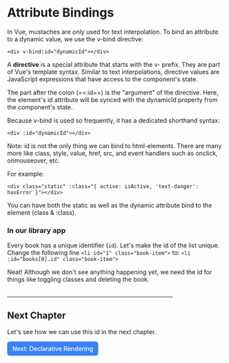 # Attribute Bindings

In Vue, mustaches are only used for text interpolation. To bind an attribute to a dynamic value, we use the v-bind directive:

```vue
<div v-bind:id="dynamicId"></div>
```

A **directive** is a special attribute that starts with the v- prefix. They are part of Vue's template syntax. Similar to text interpolations, directive values are JavaScript expressions that have access to the component's state.

The part after the colon (==:id==) is the "argument" of the directive. Here, the element's id attribute will be synced with the dynamicId property from the component's state.

Because v-bind is used so frequently, it has a dedicated shorthand syntax:

```vue
<div :id="dynamicId"></div>
```

Note: id is not the only thing we can bind to html-elements. There are many more like class, style, value, href, src, and event handlers such as onclick, onmouseover, etc.

For example:

```vue
<div class="static" :class="{ active: isActive, 'text-danger': hasError }"></div>
```

You can have both the static as well as the dynamic attribute bind to the element (class & :class).

### In our library app

Every book has a unique identifier (`id`).
Let's make the id of the list unique. Change the following line `<li id="1" class="book-item">` to: `<li :id="books[0].id" class="book-item">`

Neat! Although we don't see anything happening yet, we need the id for things like toggling classes and deleting the book.

<hr style="max-width:24rem; margin-top:2rem"/>

## Next Chapter

Let's see how we can use this id in the next chapter.

<a href="4.event-listeners" style="display: inline-flex; align-items: center; justify-content: center; padding: 6px 12px; background-color: #3b82f6; color: white; text-decoration: none; border-radius: 6px; font-weight: 500; font-size: 14px; line-height: 1.5; transition: all 0.2s ease; box-shadow: 0 1px 2px rgba(0,0,0,0.05);">
  Next: Declarative Rendering
</a>


